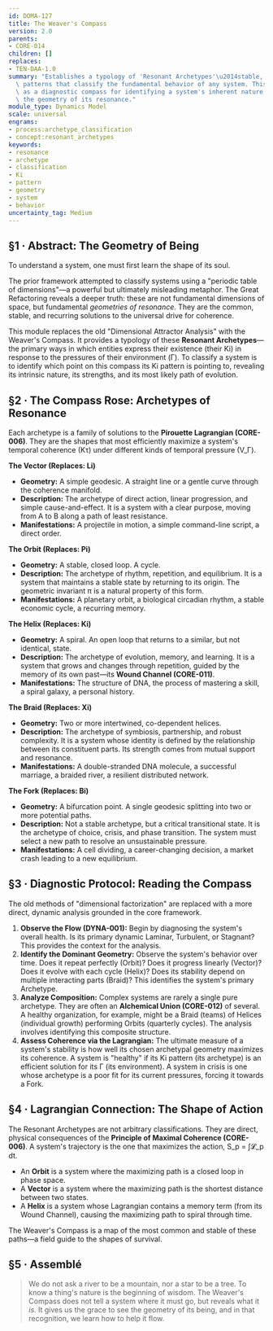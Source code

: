 ```yaml
---
id: DOMA-127
title: The Weaver's Compass
version: 2.0
parents:
- CORE-014
children: []
replaces:
- TEN-DAA-1.0
summary: "Establishes a typology of 'Resonant Archetypes'\u2014stable, recurring Ki\
  \ patterns that classify the fundamental behavior of any system. This module acts\
  \ as a diagnostic compass for identifying a system's inherent nature by analyzing\
  \ the geometry of its resonance."
module_type: Dynamics Model
scale: universal
engrams:
- process:archetype_classification
- concept:resonant_archetypes
keywords:
- resonance
- archetype
- classification
- Ki
- pattern
- geometry
- system
- behavior
uncertainty_tag: Medium
---
```

## §1 · Abstract: The Geometry of Being
To understand a system, one must first learn the shape of its soul.

The prior framework attempted to classify systems using a "periodic table of dimensions"—a powerful but ultimately misleading metaphor. The Great Refactoring reveals a deeper truth: these are not fundamental dimensions of space, but fundamental *geometries of resonance*. They are the common, stable, and recurring solutions to the universal drive for coherence.

This module replaces the old "Dimensional Attractor Analysis" with the Weaver's Compass. It provides a typology of these **Resonant Archetypes**—the primary ways in which entities express their existence (their Ki) in response to the pressures of their environment (Γ). To classify a system is to identify which point on this compass its Ki pattern is pointing to, revealing its intrinsic nature, its strengths, and its most likely path of evolution.

## §2 · The Compass Rose: Archetypes of Resonance
Each archetype is a family of solutions to the **Pirouette Lagrangian (CORE-006)**. They are the shapes that most efficiently maximize a system's temporal coherence (Kτ) under different kinds of temporal pressure (V_Γ).

**The Vector (Replaces: Li)**
*   **Geometry:** A simple geodesic. A straight line or a gentle curve through the coherence manifold.
*   **Description:** The archetype of direct action, linear progression, and simple cause-and-effect. It is a system with a clear purpose, moving from A to B along a path of least resistance.
*   **Manifestations:** A projectile in motion, a simple command-line script, a direct order.

**The Orbit (Replaces: Pi)**
*   **Geometry:** A stable, closed loop. A cycle.
*   **Description:** The archetype of rhythm, repetition, and equilibrium. It is a system that maintains a stable state by returning to its origin. The geometric invariant π is a natural property of this form.
*   **Manifestations:** A planetary orbit, a biological circadian rhythm, a stable economic cycle, a recurring memory.

**The Helix (Replaces: Ki)**
*   **Geometry:** A spiral. An open loop that returns to a similar, but not identical, state.
*   **Description:** The archetype of evolution, memory, and learning. It is a system that grows and changes through repetition, guided by the memory of its own past—its **Wound Channel (CORE-011)**.
*   **Manifestations:** The structure of DNA, the process of mastering a skill, a spiral galaxy, a personal history.

**The Braid (Replaces: Xi)**
*   **Geometry:** Two or more intertwined, co-dependent helices.
*   **Description:** The archetype of symbiosis, partnership, and robust complexity. It is a system whose identity is defined by the relationship between its constituent parts. Its strength comes from mutual support and resonance.
*   **Manifestations:** A double-stranded DNA molecule, a successful marriage, a braided river, a resilient distributed network.

**The Fork (Replaces: Bi)**
*   **Geometry:** A bifurcation point. A single geodesic splitting into two or more potential paths.
*   **Description:** Not a stable archetype, but a critical transitional state. It is the archetype of choice, crisis, and phase transition. The system must select a new path to resolve an unsustainable pressure.
*   **Manifestations:** A cell dividing, a career-changing decision, a market crash leading to a new equilibrium.

## §3 · Diagnostic Protocol: Reading the Compass
The old methods of "dimensional factorization" are replaced with a more direct, dynamic analysis grounded in the core framework.

1.  **Observe the Flow (DYNA-001):** Begin by diagnosing the system's overall health. Is its primary dynamic Laminar, Turbulent, or Stagnant? This provides the context for the analysis.
2.  **Identify the Dominant Geometry:** Observe the system's behavior over time. Does it repeat perfectly (Orbit)? Does it progress linearly (Vector)? Does it evolve with each cycle (Helix)? Does its stability depend on multiple interacting parts (Braid)? This identifies the system's primary Archetype.
3.  **Analyze Composition:** Complex systems are rarely a single pure archetype. They are often an **Alchemical Union (CORE-012)** of several. A healthy organization, for example, might be a Braid (teams) of Helices (individual growth) performing Orbits (quarterly cycles). The analysis involves identifying this composite structure.
4.  **Assess Coherence via the Lagrangian:** The ultimate measure of a system's stability is how well its chosen archetypal geometry maximizes its coherence. A system is "healthy" if its Ki pattern (its archetype) is an efficient solution for its Γ (its environment). A system in crisis is one whose archetype is a poor fit for its current pressures, forcing it towards a Fork.

## §4 · Lagrangian Connection: The Shape of Action
The Resonant Archetypes are not arbitrary classifications. They are direct, physical consequences of the **Principle of Maximal Coherence (CORE-006)**. A system's trajectory is the one that maximizes the action, S_p = ∫𝓛_p dt.
*   An **Orbit** is a system where the maximizing path is a closed loop in phase space.
*   A **Vector** is a system where the maximizing path is the shortest distance between two states.
*   A **Helix** is a system whose Lagrangian contains a memory term (from its Wound Channel), causing the maximizing path to spiral through time.

The Weaver's Compass is a map of the most common and stable of these paths—a field guide to the shapes of survival.

## §5 · Assemblé
> We do not ask a river to be a mountain, nor a star to be a tree. To know a thing's nature is the beginning of wisdom. The Weaver's Compass does not tell a system where it must go, but reveals what it *is*. It gives us the grace to see the geometry of its being, and in that recognition, we learn how to help it flow.
```